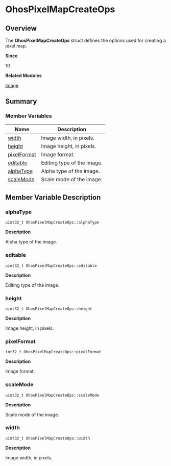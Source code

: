# OhosPixelMapCreateOps


## Overview

The **OhosPixelMapCreateOps** struct defines the options used for creating a pixel map.

**Since**

10

**Related Modules**

[Image](image.md)


## Summary


### Member Variables

| Name| Description| 
| -------- | -------- |
| [width](#width) | Image width, in pixels.| 
| [height](#height) | Image height, in pixels.| 
| [pixelFormat](#pixelformat) | Image format.| 
| [editable](#editable) | Editing type of the image.| 
| [alphaType](#alphatype) | Alpha type of the image.| 
| [scaleMode](#scalemode) | Scale mode of the image.| 


## Member Variable Description


### alphaType

```
uint32_t OhosPixelMapCreateOps::alphaType
```

**Description**

Alpha type of the image.


### editable

```
uint32_t OhosPixelMapCreateOps::editable
```

**Description**

Editing type of the image.


### height

```
uint32_t OhosPixelMapCreateOps::height
```

**Description**

Image height, in pixels.


### pixelFormat

```
int32_t OhosPixelMapCreateOps::pixelFormat
```

**Description**

Image format.


### scaleMode

```
uint32_t OhosPixelMapCreateOps::scaleMode
```

**Description**

Scale mode of the image.


### width

```
uint32_t OhosPixelMapCreateOps::width
```

**Description**

Image width, in pixels.
